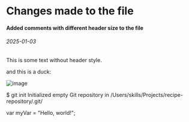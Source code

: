 # Changes made to the file
#### Added comments with different header size to the file

###### 2025-01-03
This is some text without header style.



and this is a duck:

![image](https://github.com/user-attachments/assets/7f7fbcd6-4723-40a8-a53f-556fbba688f6)

$ git init
Initialized empty Git repository in /Users/skills/Projects/recipe-repository/.git/

var myVar = "Hello, world!";
